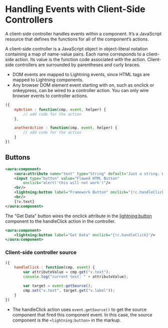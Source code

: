 # Handling Events with Client-Side Controllers

A client-side controller handles events within a component. It’s a JavaScript resource that defines the functions for all of the component’s actions.

A client-side controller is a JavaScript object in object-literal notation containing a map of name-value pairs. Each name corresponds to a client-side action. Its value is the function code associated with the action. Client-side controllers are surrounded by parentheses and curly braces.

* DOM events are mapped to Lightning events, since HTML tags are mapped to Lightning components.
* Any browser DOM element event starting with on, such as onclick or onkeypress, can be wired to a controller action. You can only wire browser events to controller actions.

```javascript
({
    myAction : function(cmp, event, helper) {
        // add code for the action
    },

    anotherAction : function(cmp, event, helper) {
        // add code for the action
    }
})
```

## Buttons

```xml
<aura:component>
    <aura:attribute name="text" type="String" default="Just a string. Waiting for change."/>
    <input type="button" value="Flawed HTML Button"
        onclick="alert('this will not work')"/>
    <br/>
    <lightning:button label="Framework Button" onclick="{!c.handleClick}"/>
    <br/>
    {!v.text}
</aura:component>
```
The "Get Data" button wires the onclick attribute in the <lightning:button> component to the handleClick action in the controller.
```xml
<aura:component>
    <lightning:button label="Get Data" onclick="{!c.handleClick}"/>
</aura:component>
```
### Client-side controller source
```javascript
({
    handleClick : function(cmp, event) {
        var attributeValue = cmp.get("v.text");
        console.log("current text: " + attributeValue);

        var target = event.getSource();
        cmp.set("v.text", target.get("v.label"));
    }
})
```
* The handleClick action uses `event.getSource()` to get the source component that fired this component event. In this case, the source component is the `<lightning:button>` in the markup.
